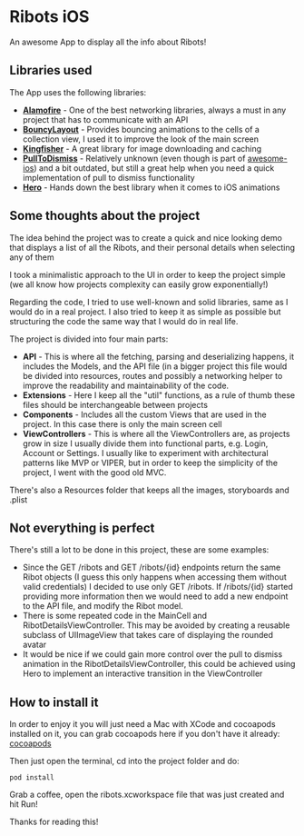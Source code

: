 # Ribots iOS

An awesome App to display all the info about Ribots!

## Libraries used

The App uses the following libraries:
* **[Alamofire](https://github.com/Alamofire/Alamofire)** - One of the best networking libraries, always a must in any project that has to communicate with an API
* **[BouncyLayout](https://github.com/roberthein/BouncyLayout)** - Provides bouncing animations to the cells of a collection view, I used it to improve the look of the main screen
* **[Kingfisher](https://github.com/onevcat/Kingfisher)** - A great library for image downloading and caching
* **[PullToDismiss](https://github.com/sgr-ksmt/PullToDismiss)** - Relatively unknown (even though is part of [awesome-ios](https://github.com/vsouza/awesome-ios)) and a bit outdated, but still a great help when you need a quick implementation of pull to dismiss functionality
* **[Hero](https://github.com/lkzhao/Hero)** - Hands down the best library when it comes to iOS animations

## Some thoughts about the project

The idea behind the project was to create a quick and nice looking demo that displays a list of all the Ribots, and their personal details when selecting any of them

I took a minimalistic approach to the UI in order to keep the project simple (we all know how projects complexity can easily grow exponentially!)

Regarding the code, I tried to use well-known and solid libraries, same as I would do in a real project. I also tried to keep it as simple as possible but structuring the code the same way that I would do in real life.

The project is divided into four main parts:
* **API** - This is where all the fetching, parsing and deserializing happens, it includes the Models, and the API file (in a bigger project this file would be divided into resources, routes and possibly a networking helper to improve the readability and maintainability of the code.
* **Extensions** - Here I keep all the "util" functions, as a rule of thumb these files should be interchangeable between projects
* **Components** - Includes all the custom Views that are used in the project. In this case there is only the main screen cell
* **ViewControllers** - This is where all the ViewControllers are, as projects grow in size I usually divide them into functional parts, e.g. Login, Account or Settings. I usually like to experiment with architectural patterns like MVP or VIPER, but in order to keep the simplicity of the project, I went with the good old MVC.

There's also a Resources folder that keeps all the images, storyboards and .plist

## Not everything is perfect

There's still a lot to be done in this project, these are some examples:
- Since the GET /ribots and GET /ribots/{id} endpoints return the same Ribot objects (I guess this only happens when accessing them without valid credentials) I decided to use only GET /ribots. If /ribots/{id} started providing more information then we would need to add a new endpoint to the API file, and modify the Ribot model.
- There is some repeated code in the MainCell and RibotDetailsViewController. This may be avoided by creating a reusable subclass of UIImageView that takes care of displaying the rounded avatar
- It would be nice if we could gain more control over the pull to dismiss animation in the RibotDetailsViewController, this could be achieved using Hero to implement an interactive transition in the ViewController


## How to install it

In order to enjoy it you will just need a Mac with XCode and cocoapods installed on it, you can grab cocoapods here if you don't have it already: [cocoapods](https://cocoapods.org/)

Then just open the terminal, cd into the project folder and do:

```
pod install
```

Grab a coffee, open the ribots.xcworkspace file that was just created and hit Run!


Thanks for reading this!
